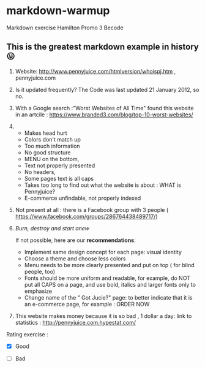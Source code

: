 # markdown-warmup
Markdown exercise Hamilton Promo 3 Becode
## This is the greatest markdown example in history :stuck_out_tongue:

1. Website: http://www.pennyjuice.com/htmlversion/whoispj.htm  , pennyjuice.com
2. Is it updated frequently?
    The Code was last updated 21 January 2012, so no.
3. With a Google search :"Worst Websites of All Time"
    found this website in an artcile : https://www.branded3.com/blog/top-10-worst-websites/
4.  
   * Makes head hurt
   * Colors don't match up
   * Too much information 
   * No good structure  
   * MENU on the bottom, 
   * Text not properly presented
   * No headers,
   * Some pages text is all caps
   * Takes too long to find out what the website is about : WHAT is Pennyjuice?
   * E-commerce unfindable, not properly indexed
    
5. Not present at all : there is a Facebook group with 3 people ( https://www.facebook.com/groups/286764438489717/)

6.  *Burn, destroy and start anew*

    If not possible, here are our **recommendations**:
       - Implement same design concept for each page: visual identity
       - Choose a theme and choose less colors
       - Menu needs to be more clearly presented and put on top ( for blind people, too)
       - Fonts should be more uniform and readable, for example, do NOT put all CAPS on a page, and use bold, italics and larger fonts only to emphasize
       - Change name of the " Got Jucie?" page: to better indicate that it is an e-commerce page, for example : ORDER NOW
       
  
7. This website makes money because it is so bad , 1 dollar a day: link to statistics : http://pennyjuice.com.hypestat.com/
    
Rating exercise :
- [x] Good
- [ ] Bad


